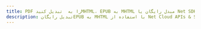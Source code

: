 ---title: PDF را به  تبدیل کنیدMHTML، EPUB به MHTML مبدل رایگان یا Net SDKdescription: تبدیل رایگانEPUB به MHTML با استفاده از Net Cloud APIs & SDK همچنین اسناد PDF را در Cloud ایجاد، ویرایش و رندر کنید.---